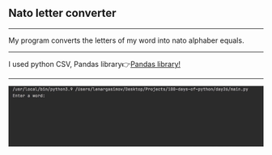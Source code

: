<h2>Nato letter converter</h2>
<hr>
<p>My program converts the letters of my word into nato alphaber equals.</p>
<hr>
<span>I used python CSV, Pandas library👉<span><a href='https://docs.python.org/3/library/filesys.html'>Pandas library!</a> 
<hr>
<img src='nato_alphabet.gif' alt=nato alphabet/>
